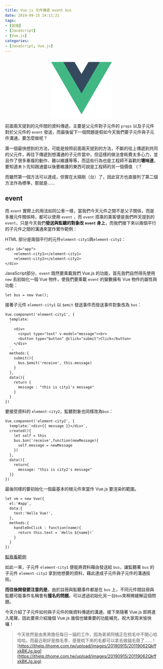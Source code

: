 ```yaml
---
title: Vue.js 元件傳遞 event bus
date: 2019-09-15 14:11:21
tags:
- [前端]
- [JavaScript]
- [Vue.js]
categories: 
- [JavaScript, Vue.js]
---
```


<div style="display:flex;justify-content:center;">
  <img style="object-fit:cover;" src='/images/vue-logo.png' width='200px' height='200px' />
</div>

前面兩天提到的元件間的資料傳遞，主要是父元件對子元件的 `props` 以及子元件對於父元件的 `event` 發送，而最後留下一個問題是假如今天我們要子元件與子元件溝通，要怎麼做呢？

第一個最快想到的方法，可能是按照前面兩天提到的方法，不斷的往上傳遞到共同的父元件，再往下傳遞到想溝通的子元件當中，但這樣的做法會耗費太多心力，並且作了很多重複的動作、難以維護等等，而這些行為也是工程師不喜歡的**壞味道**，要知道未卜先知跟通靈以後要維護的東西可說是工程師的另一個價值 （？

而雖然第一個方法可以達成，但實在太搞剛（台）了，因此官方也直接列了第二個方法作為標準，那就是……

<!--more-->

## event

而 `event` 實際上的用法如同公車一樣，當我們今天元件之間不是父子關係，而是多層元件關係時，都可以使用 `event` ，而 `event` 搭乘的乘客便是我們昨天提到的 `event`，只是今天我們**發送與監聽的對象改 `event` 身上**，而我們接下來以兩個平行的子元件之間的溝通來當作實作範例：

HTML 部分是兩個平行的元件`element-city1`與`element-city2`：

```
<div id="app">
    <element-city1></element-city1>
    <element-city2></element-city2>
</div>
```

JavaScript部分，`event` 既然要乘載我們 Vue.js 的功能，首先我們自然得先使用 `new` 去初始化一個 Vue 物件，使我們要乘載 `event` 的變數擁有 Vue 物件的屬性與功能：

```
let bus = new Vue();
```

接著子元件 `element-city1` 以 `$emit` 發送事件而發送事件對象改為 `bus`：
```
Vue.component('element-city1', {
  template:
  `
    <div>
      <input type="text" v-model="message"><br>
      <button type="button" @click="submit">Click</button>
    </div>
  `,
  methods:{
    submit(){
      bus.$emit('receive', this.message)
    }
  },
  data(){
    return {
      message : "this is city1's message"
    }
  }
})
```

要接受資料的 `element-city2`，監聽對象也同樣改為`bus`：

```
Vue.component('element-city2', {
  template:`<div>{{ message }}</div>`,
  created(){
    let self = this
    bus.$on('receive',function(newMessage){
      self.message = newMessage
    })
  },
  data(){
    return{
      message: "this is city2's message"
  }}
})
```

最後同樣的要初始化一個最基本的根元件來當作 Vue.js 要渲染的範圍。

```
let vm = new Vue({
  el:'#app',
  data:{
    text:'Hello Vue!',
  },
  methods:{
    handleOnClick : function(name){
      return this.text = `Hello ${name}!`
    }
  }
})
```

[點我看範例](https://codepen.io/ShawnLin0201/pen/OJLwpap)

如此一來，子元件 `element-city1` 便能將資料藉由發送給 `bus`，讓監聽著 `bus` 的子元件 `element-city2` 拿到他想要的資料，藉此達成子元件與子元件的溝通技術。

**而往後開發要注意的是**，由於註冊與監聽事件都是在 `bus` 上，不同元件間註冊與監聽可能事件名稱會有**撞名的問題**，可以透過初始化另一台`bus`來稍微緩解這個問題。

今天介紹了子元件如何與子元件的做資料傳遞的溝通，接下來隨著 Vue.js 即將進入尾聲，因此要來介紹幾個 Vue.js 幾個也蠻重要的功能補充，祝大家周末愉快囉！

> 今天依然是由黑黑擔任每日一貓的工作，因為弟弟阿橘正在梳毛中不開心哈哈哈。而最近剛好是換毛季，感覺梳下來的毛都可以拿去做貓毛氈了......
> ![https://ithelp.ithome.com.tw/upload/images/20190915/20119062QkffxkBKJg.jpg](https://ithelp.ithome.com.tw/upload/images/20190915/20119062QkffxkBKJg.jpg)

